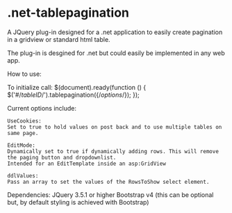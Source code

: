 # .net-tablepagination
A JQuery plug-in designed for a .net application to easily create pagination in a gridview or standard html table.


The plug-in is desgined for .net but could easily be implemented in any web app.

How to use:

To initialize call:
	$(document).ready(function () {
		$('#/*tableID*/').tablepagination({/*options*/});
	});

Current options include:

	UseCookies:
	Set to true to hold values on post back and to use multiple tables on same page.
	
	EditMode:
	Dynamically set to true if dynamically adding rows. This will remove the paging button and dropdownlist.
	Intended for an EditTemplate inside an asp:GridView
	
	ddlValues:
	Pass an array to set the values of the RowsToShow select element.
  
Dependencies:
JQuery 3.5.1 or higher 
Bootstrap v4 (this can be optional but, by default styling is achieved with Bootstrap)
